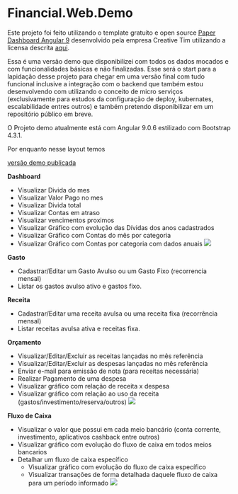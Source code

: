 # Financial.Web.Demo

Este projeto foi feito utilizando o template gratuito e open source [Paper Dashboard Angular 9](https://github.com/creativetimofficial/paper-dashboard-angular) desenvolvido pela empresa Creative Tim utilizando a licensa descrita [aqui](../master/LICENSE.md).

Essa é uma versão demo que disponibilizei com todos os dados mocados e com funcionalidades básicas e não finalizadas. Esse será o start para a lapidação desse projeto para chegar em uma versão final com tudo funcional inclusive a integração com o backend que também estou desenvolvendo com utilizando o conceito de micro serviços (exclusivamente para estudos da configuração de deploy, kubernates, escalabilidade entres outros) e também pretendo disponibilizar em um repositório público em breve.

O Projeto demo atualmente está com Angular 9.0.6 estilizado com Bootstrap 4.3.1.

Por enquanto nesse layout temos

[versão demo publicada](https://pauloderney.github.io/Financial.Web.Demo/#/pages/dashboard)

__Dashboard__
- Visualizar Divida do mes
- Visualizar Valor Pago no mes
- Visualizar Divida total
- Visualizar Contas em atraso
- Visualizar vencimentos proximos
- Visualizar Gráfico com evolução das Dívidas dos anos cadastrados
- Visualizar Gráfico com Contas do mês por categoria
- Visualizar Gráfico com Contas por categoria com dados anuais
![](../master/docs/dashboard.PNG?raw=true)

__Gasto__
- Cadastrar/Editar um Gasto Avulso ou um Gasto Fixo (recorrencia mensal)
- Listar os gastos avulso ativo e gastos fixo.

__Receita__
- Cadastrar/Editar uma receita avulsa ou uma receita fixa (recorrência mensal)
- Listar receitas avulsa ativa e receitas fixa.

__Orçamento__
- Visualizar/Editar/Excluir as receitas lançadas no mês referência
- Visualizar/Editar/Excluir as despesas lançadas no mês referência
- Enviar e-mail para emissão de nota (para receitas necessária)
- Realizar Pagamento de uma despesa
- Visualizar gráfico com relação de receita x despesa
- Visualizar gráfico com relação ao uso da receita (gastos/investimento/reserva/outros)
![](../master/docs/budget.PNG?raw=true)

__Fluxo de Caixa__
- Visualizar o valor que possui em cada meio bancário (conta corrente, investimento, aplicativos cashback entre outros)
- Visualizar gráfico com evolução do fluxo de caixa em todos meios bancarios
- Detalhar um fluxo de caixa específico
  - Visualizar gráfico com evolução do fluxo de caixa específico
  - Visualizar transações de forma detalhada daquele fluxo de caixa para um período informado
  ![](../master/docs/cash-flow.PNG?raw=true)
